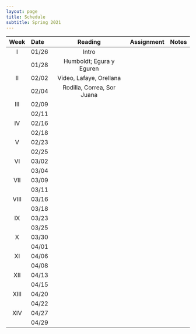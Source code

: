 ```yaml
---
layout: page
title: Schedule
subtitle: Spring 2021
---
```


 | Week | Date | Reading | Assignment | Notes|
|:------:|:------|:--------:|:------:|----:|
|     I | 01/26 | Intro | | |
|       | 01/28 | Humboldt; Egura y Eguren| | |
|    II | 02/02 | Video, Lafaye, Orellana | | |
|       | 02/04 | Rodilla, Correa, Sor Juana  | | |
| III   | 02/09 | | | |
|       | 02/11 | | | |
|  IV   | 02/16 | | | |
|       | 02/18 | | | |
| V     | 02/23 | | | |
|       | 02/25 | | | |
| VI    | 03/02 | | | |
|       | 03/04 | | | |
| VII   | 03/09 | | | |
|       | 03/11 | | | |
| VIII  | 03/16 | | | |
|       | 03/18 | | | |
|  IX   | 03/23 | | | |
|       | 03/25 | | | |
| X     | 03/30 | | | |
|       | 04/01 | | | |
| XI    | 04/06 | | | |
|       | 04/08 | | | |
| XII   | 04/13 | | | |
|       | 04/15 | | | |
|  XIII | 04/20 | | | |
|       | 04/22 | | | |
|  XIV  | 04/27 | | | |
|       | 04/29 | | | |
